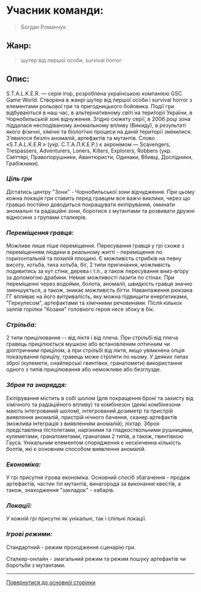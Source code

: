 # Учасник команди: 
> Богдан Романчук

## Жанр:
> шутер від першої особи, survival horror

## Опис:
S.T.A.L.K.E.R. — серія ігор, розроблена українською компанією GSC Game World. Створена в жанрі шутер від першої особи і survival horror з елементами рольової гри та пригодницького бойовика. Події гри відбуваються в наш час, в альтернативному світі на території України, в Чорнобильській зоні відчуження. Згідно сюжету серії, в 2006 році зона піддалася несподіваному аномальному впливу (Викиду), в результаті якого фізичні, хімічні та біологічні процеси на даній території змінилися. З'явилося безліч аномалій, артефактів та мутантів. Слово «S.T.A.L.K.E.R.» (укр. С.Т.А.Л.К.Е.Р.) є акронімом — Scavengers, Trespassers, Adventurers, Loners, Killers, Explorers, Robbers (укр. Сміттярі, Правопорушники, Авантюристи, Одинаки, Вбивці, Дослідники, Грабіжники).

### *Ціль гри*
Дістатись центру "Зони" - Чорнобильської зони відчудження. При цьому кожна локація гри ставить перед гравцем все важчі виклики, через що гравцю постійно доводиться покращувати екіпірування, оминати аномальні та радіаційні зони, боротися з мутантами та розвивати дружні відносини з групами сталкерів.  

### *Переміщення гравця:*
Можливе лише піше переміщення. Пересування гравця у грі схоже з переміщенням людини в реальному житті - переміщення по горизонтальній та похилій площині. Є можливість стрибків на певну висоту, хотьба, тиха хотьба, біг, 2 типи пригинання, можливість подивитись за кут стіни, дерева і т.п., а також пересування вниз-вгору за допомогою драбини. Немає можливості лазити по стінах. При переміщенні через водойми, болота, аномалії, швидкість гравця значно зменшується, а також, зникає можливість бігти. Навантаження рюкзака ГГ впливає на його витривалість, яку можна підвищити енергетиками, "Геркулесом", артефактами та хімічними речовинами. Після кількох залпів горілки "Козаки" головного героя несе збоку в бік.   

### *Стрільба:* 
2 типи прицілювання -- від ліктя і від плеча. При стрільбі від плеча гравець прицілюється мушкою або встановленим оптичним чи діоптричним прицілом, а при стрільбі від ліктя, якщо увімкнена опція показування прицілу, гравець може стріляти по ньому. У деяких типах зброї (кулемети, снайперські гвинтівки, гранатомети) використання одного з типів прицілювання або неможливе або безглузде.

### *Зброя та знаряддя:*
Екіпірування містить в собі шолом (для покращення броні та захисту від хімічного та радіаційного впливу) та комбінезон (деякі комбінезони мають інтегрований шолом), інтегрований дозиметр та пристрій виявлення аномалій, пристрій нічного бачення, сканер артефактів (можлива інтеграція з виявленням аномалій), ліхтар.
 Зброя представлена пістолетами, нарізними та гладкоствольними рушницями, кулеметами, гранатометами, гранатами 2 типів, а також, гвинтівкою Гауса. 
 Унікальним елементом спорядження є нескінченна кількість болтів, які є основним способом виявлення аномалій.

### *Економіка:* 
У грі присутня ігрова економіка. Основний спосіб збагачення - продаж артефактів, частин тіл мутантів, винагорода за виконання квестів, а також, знаходження "закладок" - хабарів.

### *Локації:*
У кожній грі присутні як унікальні, так і спільні локації. 

### *Ігрові режими:* 
 Стандартний - режим проходження сценарію гри.

 Сталкер-онлайн - змагальний режим та режим пошуку артефактів чи боротьби з мутантами.

---
[Повернутися до основної сторінки](../README.md)